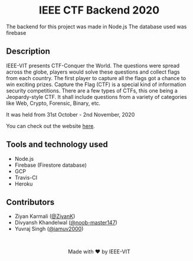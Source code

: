 <h1 align="center"> IEEE CTF Backend 2020</h1>

The backend for this project was made in Node.js
The database used was firebase

## Description

IEEE-VIT presents CTF-Conquer the World. The questions were spread across the globe, players would solve these questions and collect flags from each country. The first player to capture all the flags got a chance to win exciting prizes. Capture the Flag (CTF) is a special kind of information security competitions. There are a few types of CTFs, this one being a Jeopardy-style CTF. It shall include questions from a variety of categories like Web, Crypto, Forensic, Binary, etc.

It was held from 31st October - 2nd November, 2020

You can check out the website [here](https://ctf.ieeevit.org/).

## Tools and technology used
* Node.js
* Firebase (Firestore database)
* GCP
* Travis-CI
* Heroku

## Contributors

* Ziyan Karmali (<a href="https://github.com/ZiyanK">@ZiyanK</a>)
* Divyansh Khandelwal (<a href="https://github.com/noob-master147">@noob-master147</a>)
* Yuvraj Singh (<a href="https://github.com/iamuv2000">@iamuv2000</a>)

<br />

<p align="center">Made with ❤ by IEEE-VIT</p>
